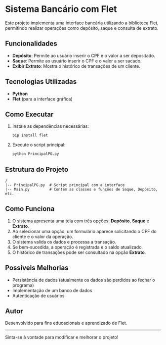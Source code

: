 # Sistema Bancário com Flet

Este projeto implementa uma interface bancária utilizando a biblioteca [Flet](https://flet.dev/), permitindo realizar operações como depósito, saque e consulta de extrato.

## Funcionalidades
- **Depósito**: Permite ao usuário inserir o CPF e o valor a ser depositado.
- **Saque**: Permite ao usuário inserir o CPF e o valor a ser sacado.
- **Exibir Extrato**: Mostra o histórico de transações de um cliente.

## Tecnologias Utilizadas
- **Python**
- **Flet** (para a interface gráfica)

## Como Executar

1. Instale as dependências necessárias:
   ```sh
   pip install flet
   ```
2. Execute o script principal:
   ```sh
   python PrincipalPG.py
   ```

## Estrutura do Projeto

```
/
|-- PrincipalPG.py  # Script principal com a interface
|-- Main.py         # Contém as classes e funções de Saque, Depósito, etc.
```

## Como Funciona

1. O sistema apresenta uma tela com três opções: **Depósito**, **Saque** e **Extrato**.
2. Ao selecionar uma opção, um formulário aparece solicitando o CPF do cliente e o valor da operação.
3. O sistema valida os dados e processa a transação.
4. Se bem-sucedida, a operação é registrada e o saldo atualizado.
5. O histórico de transações pode ser consultado na opção **Extrato**.

## Possíveis Melhorias
- Persistência de dados (atualmente os dados são perdidos ao fechar o programa)
- Implementação de um banco de dados
- Autenticação de usuários

## Autor
Desenvolvido para fins educacionais e aprendizado de Flet.

---

Sinta-se à vontade para modificar e melhorar o projeto!


